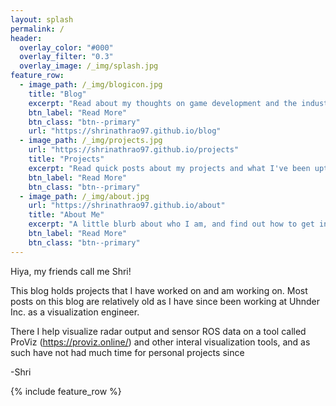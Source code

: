```yaml
---
layout: splash 
permalink: /
header:
  overlay_color: "#000"
  overlay_filter: "0.3"
  overlay_image: /_img/splash.jpg
feature_row:
  - image_path: /_img/blogicon.jpg
    title: "Blog"
    excerpt: "Read about my thoughts on game development and the industry!"
    btn_label: "Read More"
    btn_class: "btn--primary"
    url: "https://shrinathrao97.github.io/blog"
  - image_path: /_img/projects.jpg
    url: "https://shrinathrao97.github.io/projects"
    title: "Projects"
    excerpt: "Read quick posts about my projects and what I've been upto!"
    btn_label: "Read More"
    btn_class: "btn--primary"
  - image_path: /_img/about.jpg
    url: "https://shrinathrao97.github.io/about"
    title: "About Me"
    excerpt: "A little blurb about who I am, and find out how to get in touch!"
    btn_label: "Read More"
    btn_class: "btn--primary"
---
```


Hiya, my friends call me Shri!

This blog holds projects that I have worked on and am working on. Most posts on this blog are relatively old as I have since been working at Uhnder Inc. as a visualization engineer. 

There I help visualize radar output and sensor ROS data on a tool called ProViz (https://proviz.online/) and other interal visualization tools, and as such have not had much time for personal projects since

-Shri

{% include feature_row %}
